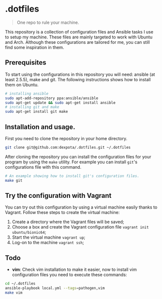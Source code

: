# .dotfiles

> One repo to rule your machine.

This repository is a collection of configuration files and Ansible tasks I use
to setup my machine. These files are mainly targeted to work with Ubuntu and
Arch. Although these configurations are tailored for me, you can still find
some inspiration in them.

## Prerequisites

To start using the configurations in this repository you will need: ansible (at
least 2.5.5), make and git. The following instructions shows how to install
them on Ubuntu.

```bash
# installing ansible
sudo apt-add-repository ppa:ansible/ansible
sudo apt-get update && sudo apt-get install ansible
# installing git and make
sudo apt-get install git make
```

## Installation and usage.

First you need to clone the repository in your home directory.

```bash
git clone git@github.com:dexpota/.dotfiles.git ~/.dotfiles
```

After cloning the repository you can install the configuration files for your
program by using the `make` utility. For example you can install `git`'s
configurations file with this command.

```bash
# An example showing how to install git's configuration files.
make git
```

## Try the configuration with Vagrant

You can try out this configuration by using a virtual machine easily thanks to Vagrant. Follow these steps to create the virtual machine:

1. Create a directory where the Vagrant files will be saved;
2. Choose a box and create the Vagrant configuration file `vagrant init ubuntu/bionic64`;
3. Start the virtual machine `vagrant up`;
4. Log-on to the machine `vagrant ssh`;

## Todo

- **vim**: Check vim installation to make it easier, now to install vim
  configuration files you need to execute these commands:

```bash
cd ~/.dotfiles
ansible-playbook local.yml --tags=pathogen,vim
make vim
```
